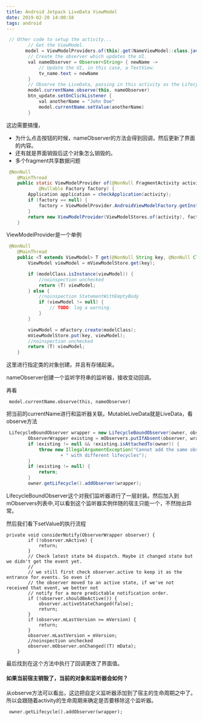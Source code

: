 ```yaml
---
title: Android Jetpack LiveData ViewModel
date: 2019-02-20 14:00:58
tags: android
---
```


```java
 // Other code to setup the activity...
        // Get the ViewModel.
       model = ViewModelProviders.of(this).get(NameViewModel::class.java)
        // Create the observer which updates the UI.
        val nameObserver = Observer<String> { newName ->
            // Update the UI, in this case, a TextView.
            tv_name.text = newName
        }
        // Observe the LiveData, passing in this activity as the LifecycleOwner and the observer.
        model.currentName.observe(this, nameObserver)
        btn_update.setOnClickListener {
            val anotherName = "John Doe"
            model.currentName.setValue(anotherName)
        }
```

这边需要搞懂，

+ 为什么点击按钮的时候，nameObserver的方法会得到回调，然后更新了界面的内容。
+ 还有就是界面销毁后这个对象怎么销毁的。
+ 多个fragment共享数据问题

```java
 @NonNull
    @MainThread
    public static ViewModelProvider of(@NonNull FragmentActivity activity,
            @Nullable Factory factory) {
        Application application = checkApplication(activity);
        if (factory == null) {
            factory = ViewModelProvider.AndroidViewModelFactory.getInstance(application);
        }
        return new ViewModelProvider(ViewModelStores.of(activity), factory);
    }
```

ViewModelProvider是一个单例

```java
 @NonNull
    @MainThread
    public <T extends ViewModel> T get(@NonNull String key, @NonNull Class<T> modelClass) {
        ViewModel viewModel = mViewModelStore.get(key);

        if (modelClass.isInstance(viewModel)) {
            //noinspection unchecked
            return (T) viewModel;
        } else {
            //noinspection StatementWithEmptyBody
            if (viewModel != null) {
                // TODO: log a warning.
            }
        }

        viewModel = mFactory.create(modelClass);
        mViewModelStore.put(key, viewModel);
        //noinspection unchecked
        return (T) viewModel;
    }
```

这里进行指定类的对象创建。并且有存储起来。

nameObserver创建一个监听字符串的监听器，接收变动回调。

再看

```
 model.currentName.observe(this, nameObserver)
```

把当前的currentName进行和监听器关联。MutableLiveData就是LiveData，看observe方法

```java
 LifecycleBoundObserver wrapper = new LifecycleBoundObserver(owner, observer);
        ObserverWrapper existing = mObservers.putIfAbsent(observer, wrapper);
        if (existing != null && !existing.isAttachedTo(owner)) {
            throw new IllegalArgumentException("Cannot add the same observer"
                    + " with different lifecycles");
        }
        if (existing != null) {
            return;
        }
        owner.getLifecycle().addObserver(wrapper);
```



LifecycleBoundObserver这个对我们监听器进行了一层封装。然后加入到mObservers列表中,可以看到这个监听器实例伴随的宿主只能一个，不然抛出异常。

然后我们看下setValue的执行流程

```
private void considerNotify(ObserverWrapper observer) {
        if (!observer.mActive) {
            return;
        }
        // Check latest state b4 dispatch. Maybe it changed state but we didn't get the event yet.
        //
        // we still first check observer.active to keep it as the entrance for events. So even if
        // the observer moved to an active state, if we've not received that event, we better not
        // notify for a more predictable notification order.
        if (!observer.shouldBeActive()) {
            observer.activeStateChanged(false);
            return;
        }
        if (observer.mLastVersion >= mVersion) {
            return;
        }
        observer.mLastVersion = mVersion;
        //noinspection unchecked
        observer.mObserver.onChanged((T) mData);
    }
```

最后找到在这个方法中执行了回调更改了界面值。

#### 如果当前宿主销毁了，当前的对象和监听器会如何？

从observe方法可以看出，这边把自定义监听器添加到了宿主的生命周期之中了。所以会跟随着activity的生命周期来确定是否要移除这个监听器。

```
 owner.getLifecycle().addObserver(wrapper);
```









